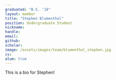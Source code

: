 ```yaml
---
graduated: "B.S. '18"
layout: member
title: "Stephen Blumenthal"
position: Undergraduate Student
nickname:
handle: 
email: 
github: 
scholar:
image: /assets/images/team/blumenthal_stephen.jpg
cv: 
alum: true
---
```


This is a bio for Stephen!